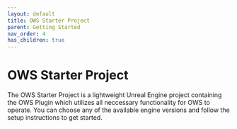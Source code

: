 ```yaml
---
layout: default
title: OWS Starter Project
parent: Getting Started
nav_order: 4
has_children: true
---
```


# OWS Starter Project

The OWS Starter Project is a lightweight Unreal Engine project containing the OWS Plugin which utilizes all neccessary functionality for OWS to operate. You can choose any of the available engine versions and follow the setup instructions to get started.